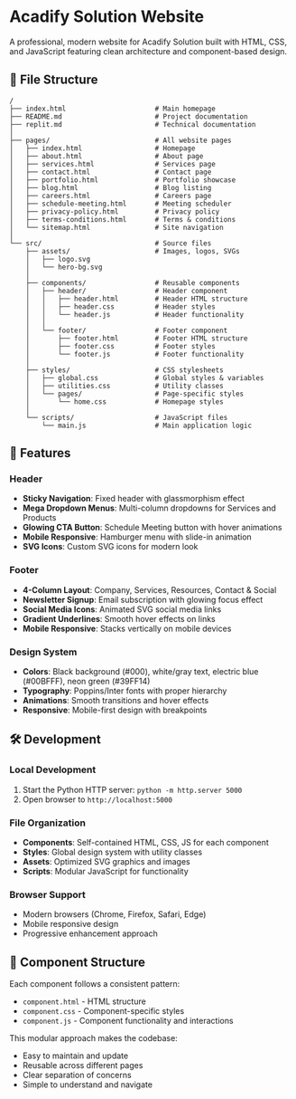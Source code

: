 # Acadify Solution Website

A professional, modern website for Acadify Solution built with HTML, CSS, and JavaScript featuring clean architecture and component-based design.

## 📁 File Structure

```
/
├── index.html                      # Main homepage
├── README.md                       # Project documentation
├── replit.md                       # Technical documentation
│
├── pages/                          # All website pages
│   ├── index.html                  # Homepage
│   ├── about.html                  # About page
│   ├── services.html               # Services page
│   ├── contact.html                # Contact page
│   ├── portfolio.html              # Portfolio showcase
│   ├── blog.html                   # Blog listing
│   ├── careers.html                # Careers page
│   ├── schedule-meeting.html       # Meeting scheduler
│   ├── privacy-policy.html         # Privacy policy
│   ├── terms-conditions.html       # Terms & conditions
│   └── sitemap.html                # Site navigation
│
└── src/                            # Source files
    ├── assets/                     # Images, logos, SVGs
    │   ├── logo.svg
    │   └── hero-bg.svg
    │
    ├── components/                 # Reusable components
    │   ├── header/                 # Header component
    │   │   ├── header.html         # Header HTML structure
    │   │   ├── header.css          # Header styles
    │   │   └── header.js           # Header functionality
    │   │
    │   └── footer/                 # Footer component
    │       ├── footer.html         # Footer HTML structure
    │       ├── footer.css          # Footer styles
    │       └── footer.js           # Footer functionality
    │
    ├── styles/                     # CSS stylesheets
    │   ├── global.css              # Global styles & variables
    │   ├── utilities.css           # Utility classes
    │   └── pages/                  # Page-specific styles
    │       └── home.css            # Homepage styles
    │
    └── scripts/                    # JavaScript files
        └── main.js                 # Main application logic
```

## 🚀 Features

### Header
- **Sticky Navigation**: Fixed header with glassmorphism effect
- **Mega Dropdown Menus**: Multi-column dropdowns for Services and Products
- **Glowing CTA Button**: Schedule Meeting button with hover animations
- **Mobile Responsive**: Hamburger menu with slide-in animation
- **SVG Icons**: Custom SVG icons for modern look

### Footer
- **4-Column Layout**: Company, Services, Resources, Contact & Social
- **Newsletter Signup**: Email subscription with glowing focus effect
- **Social Media Icons**: Animated SVG social media links
- **Gradient Underlines**: Smooth hover effects on links
- **Mobile Responsive**: Stacks vertically on mobile devices

### Design System
- **Colors**: Black background (#000), white/gray text, electric blue (#00BFFF), neon green (#39FF14)
- **Typography**: Poppins/Inter fonts with proper hierarchy
- **Animations**: Smooth transitions and hover effects
- **Responsive**: Mobile-first design with breakpoints

## 🛠️ Development

### Local Development
1. Start the Python HTTP server: `python -m http.server 5000`
2. Open browser to `http://localhost:5000`

### File Organization
- **Components**: Self-contained HTML, CSS, JS for each component
- **Styles**: Global design system with utility classes
- **Assets**: Optimized SVG graphics and images
- **Scripts**: Modular JavaScript for functionality

### Browser Support
- Modern browsers (Chrome, Firefox, Safari, Edge)
- Mobile responsive design
- Progressive enhancement approach

## 📝 Component Structure

Each component follows a consistent pattern:
- `component.html` - HTML structure
- `component.css` - Component-specific styles
- `component.js` - Component functionality and interactions

This modular approach makes the codebase:
- Easy to maintain and update
- Reusable across different pages
- Clear separation of concerns
- Simple to understand and navigate